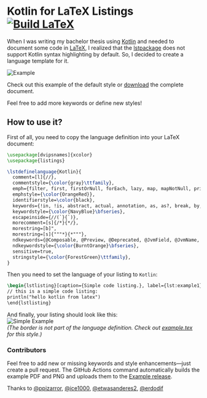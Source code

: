 # Kotlin for LaTeX Listings [![Build LaTeX](https://github.com/cansik/kotlin-latex-listing/actions/workflows/main.yml/badge.svg)](https://github.com/cansik/kotlin-latex-listing/actions/workflows/main.yml)
When I was writing my bachelor thesis using [Kotlin](https://kotlinlang.org/) and needed to document some code in [LaTeX](https://www.latex-project.org/), I realized that the [lstpackage](https://en.wikibooks.org/wiki/LaTeX/Source_Code_Listings) does not support Kotlin syntax highlighting by default. So, I decided to create a language template for it.

![Example](https://github.com/cansik/kotlin-latex-listing/releases/download/example/example.png)

Check out this example of the default style or [download](https://github.com/cansik/kotlin-latex-listing/releases/download/example/kotlin_example.pdf) the complete document.

Feel free to add more keywords or define new styles!

## How to use it?
First of all, you need to copy the language definition into your LaTeX document:

```latex
\usepackage[dvipsnames]{xcolor}
\usepackage{listings}

\lstdefinelanguage{Kotlin}{
  comment=[l]{//},
  commentstyle={\color{gray}\ttfamily},
  emph={filter, first, firstOrNull, forEach, lazy, map, mapNotNull, println},
  emphstyle={\color{OrangeRed}},
  identifierstyle=\color{black},
  keywords={!in, !is, abstract, actual, annotation, as, as?, break, by, catch, class, companion, const, constructor, continue, crossinline, data, delegate, do, dynamic, else, enum, expect, external, false, field, file, final, finally, for, fun, get, if, import, in, infix, init, inline, inner, interface, internal, is, lateinit, noinline, null, object, open, operator, out, override, package, param, private, property, protected, public, receiver, reified, return, return@, sealed, set, setparam, super, suspend, tailrec, this, throw, true, try, typealias, typeof, val, var, vararg, when, where, while},
  keywordstyle={\color{NavyBlue}\bfseries},
  escapeinside={//(`}{`)},
  morecomment=[s]{/*}{*/},
  morestring=[b]",
  morestring=[s]{"""*}{*"""},
  ndkeywords={@Composable, @Preview, @Deprecated, @JvmField, @JvmName, @JvmOverloads, @JvmStatic, @JvmSynthetic, Array, Byte, Double, Float, Int, Integer, Iterable, Long, Runnable, Short, String, Any, Unit, Nothing},
  ndkeywordstyle={\color{BurntOrange}\bfseries},
  sensitive=true,
  stringstyle={\color{ForestGreen}\ttfamily},
}
```

Then you need to set the language of your listing to `Kotlin`:

```latex
\begin{lstlisting}[caption={Simple code listing.}, label={lst:example1}, language=Kotlin]
// this is a simple code listing:
println("hello kotlin from latex")
\end{lstlisting}
```

And finally, your listing should look like this:  
![Simple Example](https://github.com/cansik/kotlin-latex-listing/releases/download/example/simple.png)  
*(The border is not part of the language definition. Check out [example.tex](example/kotlin_example.tex) for this style.)*

### Contributors  
Feel free to add new or missing keywords and style enhancements—just create a pull request. The GitHub Actions command automatically builds the example PDF and PNG and uploads them to the [Example release](https://github.com/cansik/kotlin-latex-listing/releases/tag/example).

Thanks to [@ppizarror](https://github.com/ppizarror), [@ice1000](https://github.com/ice1000), [@etwasanderes2](https://github.com/etwasanderes2/), [@erdodif](https://github.com/erdodif)
